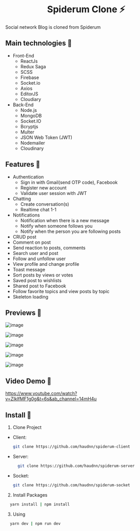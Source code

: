 <h1 align='center'><strong>Spiderum Clone ⚡</strong></h1>

<p>Social network Blog is cloned from Spiderum</p>

## **Main technologies 📝**

- Front-End
  - ReactJs
  - Redux Saga
  - SCSS
  - Firebase
  - Socket.io
  - Axios
  - EditorJS
  - Cloudiary
- Back-End
  - Node.js
  - MongoDB
  - Socket.IO
  - Bcryptjs
  - Multer
  - JSON Web Token (JWT)
  - Nodemailer
  - Cloudinary

## **Features 🚀**

- Authentication
  - Sign in with Gmail(send OTP code), Facebook
  - Register new account
  - Validate user session with JWT
- Chatting
  - Create conversation(s)
  - Realtime chat 1-1
- Notifications
  - Notification when there is a new message
  - Notify when someone follows you
  - Notify when the person you are following posts
- CRUD post
- Comment on post
- Send reaction to posts, comments
- Search user and post
- Follow and unfollow user
- View profile and change profile
- Toast message
- Sort posts by views or votes
- Saved post to wishlists
- Shared post to Facebook
- Follow favorite topics and view posts by topic
- Skeleton loading

## **Previews 📁**

![image](https://user-images.githubusercontent.com/90059594/169771234-a1ae6473-eb00-4450-af40-a4336d662f98.png)

![image](https://user-images.githubusercontent.com/90059594/169771244-aa1c6a6a-67fb-4e58-bf68-c9873764e1d8.png)

![image](https://user-images.githubusercontent.com/90059594/169771247-96046eca-9049-44ac-ad80-df8a556787f7.png)

![image](https://user-images.githubusercontent.com/90059594/169771252-abcd7959-1421-407d-857e-d6f5234bfc1d.png)

![image](https://user-images.githubusercontent.com/90059594/169771255-e131e051-5bae-4184-82b6-9812a30f17ab.png)


## **Video Demo 📝**

https://www.youtube.com/watch?v=ZlklfMF1g0g&t=6s&ab_channel=14mH4u

## **Install 🔨**

1. Clone Project
- Client: 
  ```sh
  git clone https://github.com/haudnn/spiderum-client
  ```
- Server: 
  ```sh
    git clone https://github.com/haudnn/spiderum-server
  ```
- Socket: 
  ```sh
  git clone https://github.com/haudnn/spiderum-socket
  ```
2. Install Packages

```sh
  yarn install | npm install
```

3. Using

```sh
  yarn dev | npm run dev
```


